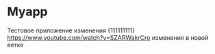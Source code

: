 # Myapp
Тестовое приложение
изменения {111111111}
https://www.youtube.com/watch?v=SZARWakrCro
изменения в новой ветке
